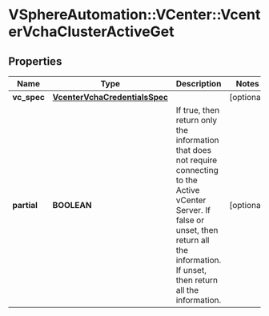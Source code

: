 # VSphereAutomation::VCenter::VcenterVchaClusterActiveGet

## Properties
Name | Type | Description | Notes
------------ | ------------- | ------------- | -------------
**vc_spec** | [**VcenterVchaCredentialsSpec**](VcenterVchaCredentialsSpec.md) |  | [optional] 
**partial** | **BOOLEAN** | If true, then return only the information that does not require connecting to the Active vCenter Server.   If false or unset, then return all the information. If unset, then return all the information. | [optional] 


